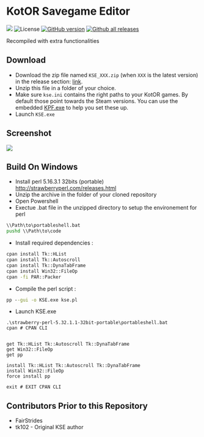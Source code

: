 # KotOR Savegame Editor

![](boba.bmp) 
![License](https://img.shields.io/badge/License-GPLv3-blue.svg) 
[![GitHub version](https://badge.fury.io/gh/nadrino%2Fkotor-savegame-editor.svg)](https://github.com/nadrino/kotor-savegame-editor/releases/)
[![Github all releases](https://img.shields.io/github/downloads/nadrino/kotor-savegame-editor/total.svg)](https://GitHub.com/nadrino/kotor-savegame-editor/releases/)

Recompiled with extra functionalities


## Download

- Download the zip file named `KSE_XXX.zip` (when `XXX` is the latest version) in the release section: [link](https://github.com/nadrino/kotor-savegame-editor-reloaded/releases).
- Unzip this file in a folder of your choice.
- Make sure `kse.ini` contains the right paths to your KotOR games. By default those point towards the Steam versions. You can use the embedded [KPF.exe](https://bitbucket.org/kotorsge-team/kpf-gtk/downloads/) to help you set these up.
- Launch `KSE.exe`


## Screenshot

![](screenshots/screen1.png)


## Build On Windows

- Install perl 5.16.3.1 32bits (portable) http://strawberryperl.com/releases.html
- Unzip the archive in the folder of your cloned repository
- Open Powershell
- Exectue .bat file in the unzipped directory to setup the environement for perl
```bat
\\Path\to\portableshell.bat
pushd \\Path\to\code
```
- Install required dependencies :
```bat
cpan install Tk::HList
cpan install Tk::Autoscroll
cpan install Tk::DynaTabFrame
cpan install Win32::FileOp
cpan -fi PAR::Packer
```
- Compile the perl script :
```bat
pp --gui -o KSE.exe kse.pl
```
- Launch KSE.exe



```shell
.\strawberry-perl-5.32.1.1-32bit-portable\portableshell.bat
cpan # CPAN CLI


get Tk::HList Tk::Autoscroll Tk::DynaTabFrame
get Win32::FileOp
get pp

install Tk::HList Tk::Autoscroll Tk::DynaTabFrame
install Win32::FileOp
force install pp

exit # EXIT CPAN CLI
```


## Contributors Prior to this Repository

- FairStrides
- tk102 - Original KSE author
